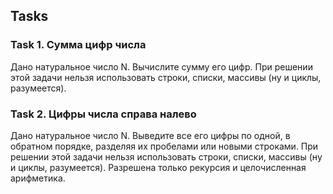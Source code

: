 Tasks
----------------
### Task 1. Сумма цифр числа
Дано натуральное число N. Вычислите сумму его цифр.
При решении этой задачи нельзя использовать строки, списки, массивы (ну и циклы, разумеется).

### Task 2. Цифры числа справа налево
Дано натуральное число N. Выведите все его цифры по одной, в обратном порядке, разделяя их пробелами или новыми строками.
При решении этой задачи нельзя использовать строки, списки, массивы (ну и циклы, разумеется). Разрешена только рекурсия и целочисленная арифметика.